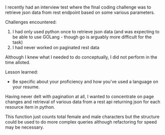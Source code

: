 I recently had an interview test where the final coding challenge was to retrieve json data from rest endpoint based on some various parameters.

Challenges encountered:

  1) I had only used python once to retrieve json data (and was expecting to be able to use GOLang - though go is arguably more difficult for the task)
  2) I had never worked on paginated rest data

Although I knew what I needed to do conceptually, I did not perform in the time alloted.

Lesson learned: 

  * Be specific about your proficiency and how you've used a language on your resume.

Having never delt with pagination at all, I wanted to concentrate on page changes and retrieval of various data
from a rest api returning json for each resource item in python.

This function just counts total female and male characters but the structure could be used to do more complex queries 
although refactoring for speed may be necessary.


